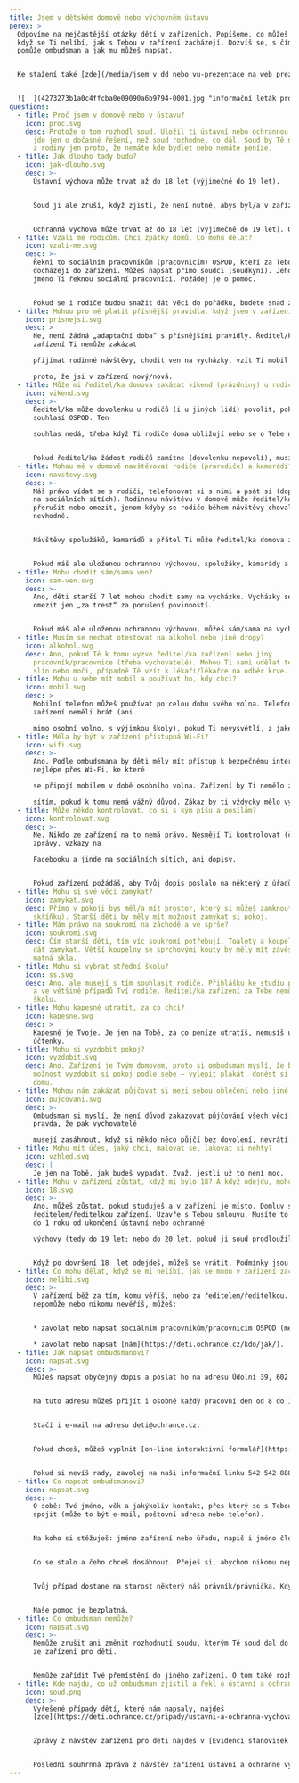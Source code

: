 ```yaml
---
title: Jsem v dětském domově nebo výchovném ústavu
perex: >
  Odpovíme na nejčastější otázky dětí v zařízeních. Popíšeme, co můžeš dělat,
  když se Ti nelíbí, jak s Tebou v zařízení zacházejí. Dozvíš se, s čím Ti
  pomůže ombudsman a jak mu můžeš napsat.


  Ke stažení také [zde](/media/jsem_v_dd_nebo_vu-prezentace_na_web_prezentace.pdf).


  ![  ](4273273b1a0c4ffcba0e09090a6b9794-0001.jpg "informační leták pro děti z dětských domovů")
questions:
  - title: Proč jsem v domově nebo v ústavu?
    icon: proc.svg
    desc: Protože o tom rozhodl soud. Uložil ti ústavní nebo ochrannou výchovu nebo
      jde jen o dočasné řešení, než soud rozhodne, co dál. Soud by Tě neměl vzít
      z rodiny jen proto, že nemáte kde bydlet nebo nemáte peníze.
  - title: Jak dlouho tady budu?
    icon: jak-dlouho.svg
    desc: >-
      Ústavní výchova může trvat až do 18 let (výjimečně do 19 let). 


      Soud ji ale zruší, když zjistí, že není nutné, abys byl/a v zařízení. To ověřuje nejméně jednou za půl roku. Také zjišťuje, jestli by se o Tebe kromě rodičů nemohl starat někdo jiný ze širší rodiny nebo třeba pěstouni. Zrušení ústavní výchovy soudu mohou navrhnout i rodiče, pokud si myslí, že už byste mohli být zase společně doma. 


      Ochranná výchova může trvat až do 18 let (výjimečně do 19 let). O propuštění rozhoduje soud. Návrh na propuštění můžeš podat i Ty. Než soud rozhodne, co dál, může Tě dát i do diagnostického ústavu. Tady bys neměl/a zůstat déle než 8 týdnů.
  - title: Vzali mě rodičům. Chci zpátky domů. Co mohu dělat?
    icon: vzali-me.svg
    desc: >-
      Řekni to sociálním pracovníkům (pracovnicím) OSPOD, kteří za Tebou
      docházejí do zařízení. Můžeš napsat přímo soudci (soudkyni). Jeho (její)
      jméno Ti řeknou sociální pracovníci. Požádej je o pomoc.


      Pokud se i rodiče budou snažit dát věci do pořádku, budete snad zase brzy spolu. O tom ale musí rozhodnout soud.
  - title: Mohou pro mě platit přísnější pravidla, když jsem v zařízení nový/nová?
    icon: prisnejsi.svg
    desc: >
      Ne, není žádná „adaptační doba“ s přísnějšími pravidly. Ředitel/ka
      zařízení Ti nemůže zakázat 

      přijímat rodinné návštěvy, chodit ven na vycházky, vzít Ti mobil nebo Tě nepustit na internet, jen 

      proto, že jsi v zařízení nový/nová.
  - title: Může mi ředitel/ka domova zakázat víkend (prázdniny) u rodičů?
    icon: vikend.svg
    desc: >-
      Ředitel/ka může dovolenku u rodičů (i u jiných lidí) povolit, pokud s tím
      souhlasí OSPOD. Ten 

      souhlas nedá, třeba když Ti rodiče doma ubližují nebo se o Tebe nedokážou postarat. 


      Pokud ředitel/ka žádost rodičů zamítne (dovolenku nepovolí), musí v rozhodnutí vysvětlit, proč. Rodiče se proti rozhodnutí mohou odvolat.
  - title: Mohou mě v domově navštěvovat rodiče (prarodiče) a kamarádi?
    icon: navstevy.svg
    desc: >-
      Máš právo vídat se s rodiči, telefonovat si s nimi a psát si (dopisy, SMS,
      na sociálních sítích). Rodinnou návštěvu v domově může ředitel/ka zakázat,
      přerušit nebo omezit, jenom kdyby se rodiče během návštěvy chovali
      nevhodně. 


      Návštěvy spolužáků, kamarádů a přátel Ti může ředitel/ka domova zakázat nebo omezit jen jako „trest“ za porušení povinností (je to „opatření ve výchově“), ale nanejvýš na 30 dnů za 3 měsíce. 


      Pokud máš ale uloženou ochrannou výchovou, spolužáky, kamarády a přátele můžeš vidět jen „za odměnu“.
  - title: Mohu chodit sám/sama ven?
    icon: sam-ven.svg
    desc: >-
      Ano, děti starší 7 let mohou chodit samy na vycházku. Vycházky se dají
      omezit jen „za trest“ za porušení povinností. 


      Pokud máš ale uloženou ochrannou výchovou, můžeš sám/sama na vycházku jen „za odměnu“, nejdéle na 12 hodin.
  - title: Musím se nechat otestovat na alkohol nebo jiné drogy?
    icon: alkohol.svg
    desc: Ano, pokud Tě k tomu vyzve ředitel/ka zařízení nebo jiný
      pracovník/pracovnice (třeba vychovatelé). Mohou Ti sami udělat test ze
      slin nebo moči, případně Tě vzít k lékaři/lékařce na odběr krve.
  - title: Mohu u sebe mít mobil a používat ho, kdy chci?
    icon: mobil.svg
    desc: >
      Mobilní telefon můžeš používat po celou dobu svého volna. Telefon by Ti v
      zařízení neměli brát (ani 

      mimo osobní volno, s výjimkou školy), pokud Ti nevysvětlí, z jakého vážného důvodu to dělají.
  - title: Měla by být v zařízení přístupná Wi-Fi?
    icon: wifi.svg
    desc: >-
      Ano. Podle ombudsmana by děti měly mít přístup k bezpečnému internetu,
      nejlépe přes Wi-Fi, ke které 

      se připojí mobilem v době osobního volna. Zařízení by Ti nemělo zakazovat přístup k sociálním 

      sítím, pokud k tomu nemá vážný důvod. Zákaz by ti vždycky mělo vysvětlit.
  - title: Může někdo kontrolovat, co si s kým píšu a posílám?
    icon: kontrolovat.svg
    desc: >-
      Ne. Nikdo ze zařízení na to nemá právo. Nesmějí Ti kontrolovat (číst) SMS,
      zprávy, vzkazy na 

      Facebooku a jinde na sociálních sítích, ani dopisy. 


      Pokud zařízení požádáš, aby Tvůj dopis poslalo na některý z úřadů, taky si ho nesmí přečíst. Jen výjimečně, když budeš otevírat podezřelý balík nebo dopis, může u toho být ředitel/ka zařízení.
  - title: Mohu si své věci zamykat?
    icon: zamykat.svg
    desc: Přímo v pokoji bys měl/a mít prostor, který si můžeš zamknout (stolek,
      skříňku). Starší děti by měly mít možnost zamykat si pokoj.
  - title: Mám právo na soukromí na záchodě a ve sprše?
    icon: soukromi.svg
    desc: Čím starší děti, tím víc soukromí potřebují. Toalety a koupelny by se měly
      dát zamykat. Větší koupelny se sprchovými kouty by měly mít závěsy nebo
      matná skla.
  - title: Mohu si vybrat střední školu?
    icon: ss.svg
    desc: Ano, ale musejí s tím souhlasit rodiče. Přihlášku ke studiu podepisuješ Ty
      a ve většině případů Tví rodiče. Ředitel/ka zařízení za Tebe nemůže vybrat
      školu.
  - title: Mohu kapesné utratit, za co chci?
    icon: kapesne.svg
    desc: >
      Kapesné je Tvoje. Je jen na Tobě, za co peníze utratíš, nemusíš ukazovat
      účtenky.
  - title: Mohu si vyzdobit pokoj?
    icon: vyzdobit.svg
    desc: Ano. Zařízení je Tvým domovem, proto si ombudsman myslí, že bys měl/a mít
      možnost vyzdobit si pokoj podle sebe – vylepit plakát, donést si věci z
      domu.
  - title: Mohou nám zakázat půjčovat si mezi sebou oblečení nebo jiné věci?
    icon: pujcovani.svg
    desc: >-
      Ombudsman si myslí, že není důvod zakazovat půjčování všech věcí. Je ale
      pravda, že pak vychovatelé 

      musejí zasáhnout, když si někdo něco půjčí bez dovolení, nevrátí to, nebo zničí, případně když někdo někoho nutí půjčit věc, přestože ji půjčit nechce (při šikaně).
  - title: Mohu mít účes, jaký chci, malovat se, lakovat si nehty?
    icon: vzhled.svg
    desc: |
      Je jen na Tobě, jak budeš vypadat. Zvaž, jestli už to není moc.
  - title: Mohu v zařízení zůstat, když mi bylo 18? A když odejdu, mohu se vrátit?
    icon: 18.svg
    desc: >-
      Ano, můžeš zůstat, pokud studuješ a v zařízení je místo. Domluv se s
      ředitelem/ředitelkou zařízení. Uzavře s Tebou smlouvu. Musíte to stihnout
      do 1 roku od ukončení ústavní nebo ochranné 

      výchovy (tedy do 19 let; nebo do 20 let, pokud ji soud prodloužil). 


      Když po dovršení 18  let odejdeš, můžeš se vrátit. Podmínky jsou stejné, jako když chceš zůstat.
  - title: Co mohu dělat, když se mi nelíbí, jak se mnou v zařízení zacházejí?
    icon: nelibi.svg
    desc: >-
      V zařízení běž za tím, komu věříš, nebo za ředitelem/ředitelkou. Když to
      nepomůže nebo nikomu nevěříš, můžeš:


      * zavolat nebo napsat sociálním pracovníkům/pracovnicím OSPOD (měli by Tě v zařízení pravidelně navštěvovat) nebo

      * zavolat nebo napsat [nám](https://deti.ochrance.cz/kdo/jak/).
  - title: Jak napsat ombudsmanovi?
    icon: napsat.svg
    desc: >-
      Můžeš napsat obyčejný dopis a poslat ho na adresu Údolní 39, 602 00 Brno. 


      Na tuto adresu můžeš přijít i osobně každý pracovní den od 8 do 16 hodin. Právník/právnička s Tebou věc probere. 


      Stačí i e-mail na adresu deti@ochrance.cz. 


      Pokud chceš, můžeš vyplnit [on-line interaktivní formulář](https://portal.ochrance.cz/Submissions/AddChild).


      Pokud si nevíš rady, zavolej na naši informační linku 542 542 888 (v pracovní dny od 8 do 16 hodin).
  - title: Co napsat ombudsmanovi?
    icon: napsat.svg
    desc: >-
      O sobě: Tvé jméno, věk a jakýkoliv kontakt, přes který se s Tebou můžeme
      spojit (může to být e-mail, poštovní adresa nebo telefon).


      Na koho si stěžuješ: jméno zařízení nebo úřadu, napiš i jméno člověka, jehož postup se Ti nelíbí. 


      Co se stalo a čeho chceš dosáhnout. Přeješ si, abychom nikomu neprozradili, že jsi mu napsal/a? Napiš nám to. 


      Tvůj případ dostane na starost některý náš právník/právnička. Kdyby ještě potřebovali něco vědět, napíší Ti nebo zavolají.


      Naše pomoc je bezplatná.
  - title: Co ombudsman nemůže?
    icon: napsat.svg
    desc: >-
      Nemůže zrušit ani změnit rozhodnutí soudu, kterým Tě soud dal do některého
      ze zařízení pro děti. 


      Nemůže zařídit Tvé přemístění do jiného zařízení. O tom také rozhoduje soud.
  - title: Kde najdu, co už ombudsman zjistil a řekl o ústavní a ochranné výchově?
    icon: soud.png
    desc: >-
      Vyřešené případy dětí, které nám napsaly, najdeš
      [zde](https://deti.ochrance.cz/pripady/ustavni-a-ochranna-vychova/). 


      Zprávy z návštěv zařízení pro děti najdeš v [Evidenci stanovisek ochránce](https://eso.ochrance.cz) (v záložce Oblast práva vyber 207.4 Poměry v zařízení pro děti, nebo 803 Detence - ochranná nebo ústavní výchova). 


      Poslední souhrnná zpráva z návštěv zařízení ústavní a ochranné výchovy je k dispozici [zde](https://www.ochrance.cz/uploads-import/ESO/%C5%A0kolsk%C3%A1-za%C5%99%C3%ADzen%C3%AD_CZ_el-verze.pdf). Jsou v ní mimo jiné popsány systémové problémy, na které ombudsman upozorňuje, a doporučení adresovaná zařízením, aby zajišťovaly péči o děti lépe.
---
```

